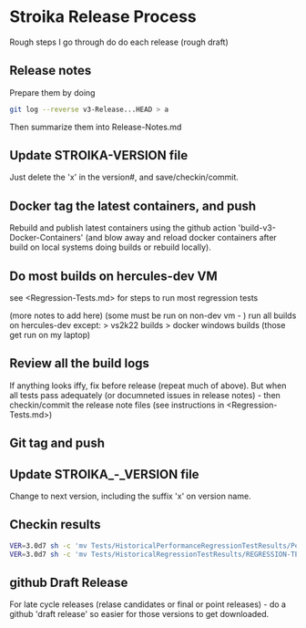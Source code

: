 # Stroika Release Process

Rough steps I go through do do each release (rough draft)

## Release notes

Prepare them by doing

```bash
git log --reverse v3-Release...HEAD > a
```

Then summarize them into Release-Notes.md

## Update STROIKA\-VERSION file

Just delete the 'x' in the version#, and save/checkin/commit.

## Docker tag the latest containers, and push

Rebuild and publish latest containers using the github action 'build-v3-Docker-Containers' (and blow away and reload docker containers after build on local systems doing builds or rebuild locally).

## Do most builds on hercules-dev VM

see <Regression-Tests.md> for steps to run most regression tests

(more notes to add here)
(some must be run on non-dev vm - )
run all builds on hercules-dev except:
    >   vs2k22 builds
    >   docker windows builds
(those get run on my laptop)

## Review all the build logs

If anything looks iffy, fix before release (repeat much of above). But when all tests pass adequately (or documneted issues in release notes) - then checkin/commit the release note files (see instructions in <Regression-Tests.md>)


## Git tag and push

## Update STROIKA\_-_VERSION file

Change to next version, including the suffix 'x' on version name.


## Checkin results

```bash
VER=3.0d7 sh -c 'mv Tests/HistoricalPerformanceRegressionTestResults/PerformanceDump-*$VER*.txt Tests/HistoricalPerformanceRegressionTestResults/3.0/ && git add Tests/HistoricalPerformanceRegressionTestResults/3.0/PerformanceDump-*$VER.txt'
VER=3.0d7 sh -c 'mv Tests/HistoricalRegressionTestResults/REGRESSION-TESTS-*-$VER-OUT.txt Tests/HistoricalRegressionTestResults/3.0/ && git add Tests/HistoricalRegressionTestResults/3.0/REGRESSION-TESTS-*-$VER-OUT.txt'
```


## github Draft Release

For late cycle releases (relase candidates or final or point releases) - do a github 'draft release' so easier for those versions to get downloaded.
